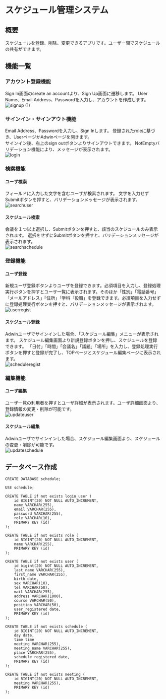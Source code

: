 # スケジュール管理システム
## 概要
スケジュールを登録、削除、変更できるアプリです。ユーザー間でスケジュールの共有ができます。
<br>
## 機能一覧
### アカウント登録機能
Sign In画面のcreate an accountより、Sign Up画面に遷移します。
User Name、Email Address、Passwordを入力し、アカウントを作成します。<br>
![signup (1)](https://github.com/user-attachments/assets/69d706bd-0c98-44f1-8558-ca256bb23ceb)
<br>

### サインイン・サインアウト機能
Email Address、Passwordを入力し、Sign Inします。
登録されたroleに基づき、UserページかAdwinページを開きます。<br>
サインイン後、右上のsign outボタンよりサインアウトできます。
NotEmptyバリデーション機能により、メッセージが表示されます。
<br>
![login](https://github.com/user-attachments/assets/14a39bd2-2978-437e-a103-46b85bf91131)
<br>

### 検索機能
#### ユーザ検索
フィールドに入力した文字を含むユーザが検索されます。
文字を入力せずSubmitボタンを押すと、バリデーションメッセージが表示されます。
<br>
![searchuser](https://github.com/user-attachments/assets/aac79dcf-cf49-4ab6-88a5-44be882dde52)
<br>

#### スケジュール検索
会議を１つ以上選択し、Submitボタンを押すと、該当のスケジュールのみ表示されます。
選択をせずにSubmitボタンを押すと、バリデーションメッセージが表示されます。
<br>
![searchschedule](https://github.com/user-attachments/assets/66ef4cb7-961f-476e-9f16-4408c4ad79a6)
<br>

### 登録機能
#### ユーザ登録
新規ユーザ登録ボタンよりユーザを登録できます。必須項目を入力し、登録処理実行ボタンを押すとユーザ一覧に表示されます。そのほか「性別」「電話番号」「メールアドレス」「住所」「学科「役職」を登録できます。必須項目を入力せずに登録処理実行ボタンを押すと、バリデーションメッセージが表示されます。
<br>
![userregist](https://github.com/user-attachments/assets/62d1ef2b-65b6-4390-9fa0-d5f8bf82bd04)
<br>

#### スケジュール登録
Adwinユーザでサインインした場合、「スケジュール編集」メニューが表示されます。
スケジュール編集画面より新規登録ボタンを押し、スケジュールを登録できます。
「日付」「時間」「会議名」「議題」「場所」を入力し、登録処理実行ボタンを押すと登録が完了し、TOPページとスケジュール編集ページに表示されます。
<br>
![scheduleregist](https://github.com/user-attachments/assets/59a6a90a-3ca5-484e-8700-f59cddef34ce)
<br>

### 編集機能
#### ユーザ編集
ユーザ一覧の利用者を押すとユーザ詳細が表示されます。ユーザ詳細画面より、登録情報の変更・削除が可能です。
<br>
![updateuser](https://github.com/user-attachments/assets/2ce91a49-1630-4b61-9d86-66f532cc5268)
<br>

#### スケジュール編集
Adwinユーザでサインインした場合、スケジュール編集画面より、スケジュールの変更・削除が可能です。
<br>
![updateschedule](https://github.com/user-attachments/assets/e7cb535e-21cc-4751-9a32-a5d97bee0f6f)
<br>

## データベース作成
```
CREATE DATABASE schedule;

USE schedule;

CREATE TABLE if not exists login_user (
	id BIGINT(20) NOT NULL AUTO_INCREMENT,
	name VARCHAR(255),
	email VARCHAR(255),
	password VARCHAR(255),
	role VARCHAR(10),
	PRIMARY KEY (id)
);

CREATE TABLE if not exists role (
	id BIGINT(20) NOT NULL AUTO_INCREMENT,
	name VARCHAR(255),
	PRIMARY KEY (id)
);

CREATE TABLE if not exists user (
	id bigint(20) NOT NULL AUTO_INCREMENT,
	last_name VARCHAR(255),
	first_name VARCHAR(255),
	birth date,
	sex VARCHAR(10),
	tel VARCHAR(50),
	mail VARCHAR(255),
	address VARCHAR(1000),
	course VARCHAR(50),
	position VARCHAR(50),
	user_registered date,
	PRIMARY KEY (id)
);

CREATE TABLE if not exists schedule (
	id BIGINT(20) NOT NULL AUTO_INCREMENT,
	day date,
	time time
	meeting VARCHAR(255),
	meeting_name VARCHAR(255),
	place VARCHAR(255),
	schedule_registered date,
	PRIMARY KEY (id)
);

CREATE TABLE if not exists meeting (
	id BIGINT(20) NOT NULL AUTO_INCREMENT,
	meeting VARCHAR(255),
	PRIMARY KEY (id)
);
```
